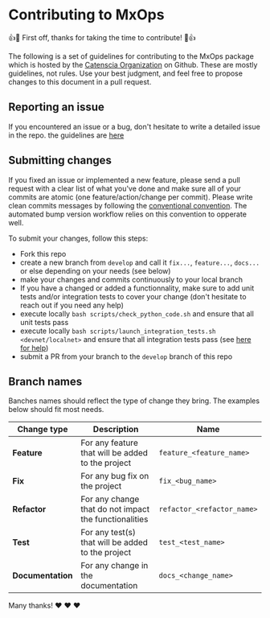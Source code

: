 # Contributing to MxOps

:+1::tada: First off, thanks for taking the time to contribute! :tada::+1:

The following is a set of guidelines for contributing to the MxOps package which is hosted by the [Catenscia Organization](https://github.com/Catenscia) on Github. These are mostly guidelines, not rules. Use your best judgment, and feel free to propose changes to this document in a pull request.

## Reporting an issue

If you encountered an issue or a bug, don't hesitate to write a detailed issue in the repo. the guidelines are [here](./.github/ISSUE_TEMPLATE/bug_report.md)

## Submitting changes

If you fixed an issue or implemented a new feature, please send a pull request with a clear list of what you've done and make sure all of your commits are atomic
(one feature/action/change per commit).
Please write clean commits messages by following the [conventional convention](https://www.conventionalcommits.org/en/v1.0.0/). The automated bump version workflow relies on this convention to opperate well.

To submit your changes, follow this steps:

- Fork this repo
- create a new branch from `develop` and call it `fix...`, `feature...`, `docs...` or else depending on your needs (see below)
- make your changes and commits continuously to your local branch
- If you have a changed or added a functionnality, make sure to add unit tests and/or integration tests to cover your change (don't hesitate to reach out if you need any help)
- execute locally `bash scripts/check_python_code.sh` and ensure that all unit tests pass
- execute locally `bash scripts/launch_integration_tests.sh <devnet/localnet>` and ensure that all integration tests pass (see [here for help](./integration_tests/README.md))
- submit a PR from your branch to the `develop` branch of this repo

## Branch names

Banches names should reflect the type of change they bring.
The examples below should fit most needs.

| **Change type**   | Description                                            | Name                       |
|-------------------|--------------------------------------------------------|----------------------------|
| **Feature**       | For any feature that will be added to the project      | `feature_<feature_name>`   |
| **Fix**           | For any bug fix on the project                         | `fix_<bug_name>`           |
| **Refactor**      | For any change that do not impact the functionalities  | `refactor_<refactor_name>` |
| **Test**          | For any test(s) that will be added to the project      | `test_<test_name>`         |
| **Documentation** | For any change in the documentation                    | `docs_<change_name>`       |

Many thanks! :heart: :heart: :heart:
